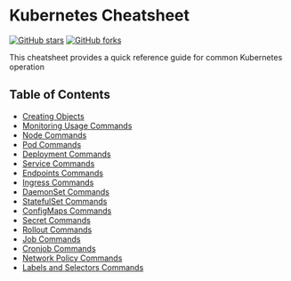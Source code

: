 # Kubernetes Cheatsheet

[![GitHub stars](https://img.shields.io/github/stars/manikanta-suru/k8s-operations-cheatsheet.svg?style=social&label=Stars)](https://github.com/manikanta-suru/k8s-operations-cheatsheet)
[![GitHub forks](https://img.shields.io/github/forks/manikanta-suru/k8s-operations-cheatsheet.svg?style=social&label=Fork)](https://github.com/manikanta-suru/k8s-operations-cheatsheet)

This cheatsheet provides a quick reference guide for common Kubernetes operation
## Table of Contents

- [Creating Objects](#creating-objects)
- [Monitoring Usage Commands](#monitoring-usage-commands)
- [Node Commands](#node-commands)
- [Pod Commands](#pod-commands)
- [Deployment Commands](#deployment-commands)
- [Service Commands](#service-commands)
- [Endpoints Commands](#endpoints-commands)
- [Ingress Commands](#ingress-commands)
- [DaemonSet Commands](#daemonset-commands)
- [StatefulSet Commands](#statefulset-commands)
- [ConfigMaps Commands](#configmaps-commands)
- [Secret Commands](#secret-commands)
- [Rollout Commands](#rollout-commands)
- [Job Commands](#job-commands)
- [Cronjob Commands](#cronjob-commands)
- [Network Policy Commands](#network-policy-commands)
- [Labels and Selectors Commands](#labels-and-selectors-commands)
